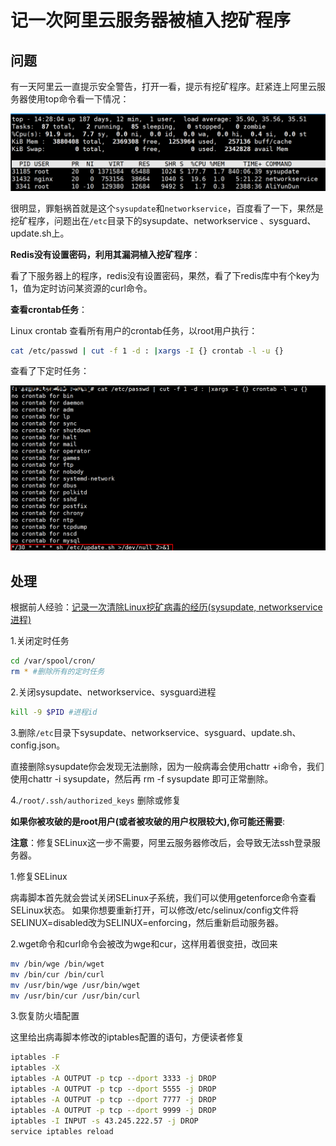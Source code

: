# 记一次阿里云服务器被植入挖矿程序

## 问题

有一天阿里云一直提示安全警告，打开一看，提示有挖矿程序。赶紧连上阿里云服务器使用top命令看一下情况：

![示例](../../IMG/linux/issue/0001.png)

很明显，罪魁祸首就是这个`sysupdate`和`networkservice`，百度看了一下，果然是挖矿程序，问题出在`/etc`目录下的sysupdate、networkservice 、sysguard、update.sh上。

**Redis没有设置密码，利用其漏洞植入挖矿程序**：

看了下服务器上的程序，redis没有设置密码，果然，看了下redis库中有个key为1，值为定时访问某资源的curl命令。

**查看crontab任务**：

Linux crontab 查看所有用户的crontab任务，以root用户执行：

```bash
cat /etc/passwd | cut -f 1 -d : |xargs -I {} crontab -l -u {}
```

查看了下定时任务：

![示例](../../IMG/linux/issue/0002.png)

## 处理

根据前人经验：[记录一次清除Linux挖矿病毒的经历(sysupdate, networkservice进程)](https://blog.csdn.net/daiyuhe/article/details/95683393)

1.关闭定时任务

```bash
cd /var/spool/cron/
rm * #删除所有的定时任务
```

2.关闭sysupdate、networkservice、sysguard进程

```bash
kill -9 $PID #进程id
```

3.删除`/etc`目录下sysupdate、networkservice、sysguard、update.sh、config.json。

直接删除sysupdate你会发现无法删除，因为一般病毒会使用chattr +i命令，我们使用chattr -i sysupdate，然后再 rm -f sysupdate 即可正常删除。

4.`/root/.ssh/authorized_keys` 删除或修复

**如果你被攻破的是root用户(或者被攻破的用户权限较大),你可能还需要**:

**注意**：修复SELinux这一步不需要，阿里云服务器修改后，会导致无法ssh登录服务器。

1.修复SELinux

病毒脚本首先就会尝试关闭SELinux子系统，我们可以使用getenforce命令查看SELinux状态。
如果你想要重新打开，可以修改/etc/selinux/config文件将SELINUX=disabled改为SELINUX=enforcing，然后重新启动服务器。

2.wget命令和curl命令会被改为wge和cur，这样用着很变扭，改回来

```bash
mv /bin/wge /bin/wget
mv /bin/cur /bin/curl
mv /usr/bin/wge /usr/bin/wget
mv /usr/bin/cur /usr/bin/curl
```

3.恢复防火墙配置

这里给出病毒脚本修改的iptables配置的语句，方便读者修复

```bash
iptables -F
iptables -X
iptables -A OUTPUT -p tcp --dport 3333 -j DROP
iptables -A OUTPUT -p tcp --dport 5555 -j DROP
iptables -A OUTPUT -p tcp --dport 7777 -j DROP
iptables -A OUTPUT -p tcp --dport 9999 -j DROP
iptables -I INPUT -s 43.245.222.57 -j DROP
service iptables reload
```
